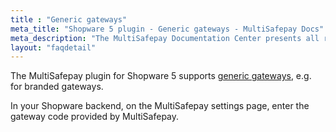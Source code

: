 ```yaml
---
title : "Generic gateways"
meta_title: "Shopware 5 plugin - Generic gateways - MultiSafepay Docs"
meta_description: "The MultiSafepay Documentation Center presents all relevant information about our Plugins and API. You can also find support pages for payment methods, tools and general questions as well as the contact details of our Support and Integration Teams."
layout: "faqdetail"
---
```


The MultiSafepay plugin for Shopware 5 supports [generic gateways](/faq/general/generic-gateways/), e.g. for branded gateways. 

In your Shopware backend, on the MultiSafepay settings page, enter the gateway code provided by MultiSafepay.

